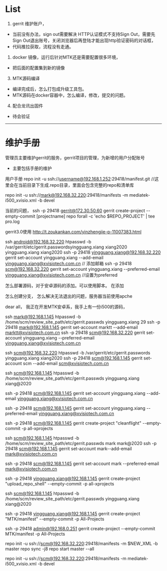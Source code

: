 # List 
1. gerrit 维护账户，
- 当前没有办法，sign out需要解决
HTTP认证模式不支持Sign Out，需要先Sign Out退出账号，关闭浏览器后再登陆才能出现http验证密码的对话框，
- 代码推拉获取，流程没有走通。
1. docker 镜像，运行后针对MTK还是需要配置很多环境，
- 把后面的配置集到新的镜像
3. MTK源码编译
- 编译完成后，怎么打包成升级工具包。
- MTK源码在docker容器中，怎么编译，修改，提交的问题。

4. 配合龙讯出固件
- 待会验证
---------------
# 维护手册

管理员主要维护gerrit的服务，gerrit项目的管理，为新增的用户分配账号

- 主要包括手册的维护








用户手册
repo init -u ssh://username@192.168.1.252:29418/manifest.git
//这里会在当前目录下生成.repo目录，里面会包含完整的repo和清单库

repo init -u ssh://mark@192.168.32.220:29418/manifests -m mediatek-i500_xvisio.xml -b  devel


当前的问题，
ssh -p 29418 gerrit@172.30.50.60 gerrit create-project --empty-commit [projectname]
repo forall -c 'echo $REPO_PROJECT' | tee pro.log

gerrit3.0使用
http://t.zoukankan.com/yinzhengjie-p-11007383.html


ssh android@192.168.32.220 htpasswd -b  /var/gerrit/etc/gerrit.passwordsyingguang.xiang xiang2020 yingguang.xiang xiang2020
ssh -p 29418 yingguang.xiang@192.168.32.220 gerrit set-account yingguang.xiang --add-email yingguang.xiang@xvisiotech.com.cn   // 添加邮箱
ssh -p 29418 scm@192.168.32.220 gerrit set-account yingguang.xiang --preferred-email yingguang.xiang@xvisiotech.com.cn  //设置为preferred



怎么部署源码，对于安卓源码的添加。可以使用脚本。
在添加


怎么创建分支，
怎么解决无法退出的问题，服务器当前使用apche




dear all，
我正在开发MTK安卓系，我手上有一份i500的源码，

ssh mark@192.168.1.145 htpasswd -b  /home/scm/review_site_path/etc/gerrit.passwds yingguang.xiang 29
ssh -p 29418 mark@192.168.1.145 gerrit set-account marktt --add-email marktt@xvisiotech.com.cn
ssh -p 29418 scm@192.168.32.220 gerrit set-account yingguang.xiang --preferred-email yingguang.xiang@xvisiotech.com.cn

ssh scm@192.168.32.220 htpasswd -b  /var/gerrit/etc/gerrit.passwords yingguang.xiang xiang2020
ssh -p 29418 scm@192.168.1.145 gerrit set-account scm --add-email scm@xvisiotech.com.cn


ssh scm@192.168.1.145 htpasswd -b  /home/scm/review_site_path/etc/gerrit.passwds yingguang.xiang xiang@2020


ssh -p 29418 scm@192.168.1.145 gerrit set-account yingguang.xiang --add-email yingguang.xiang@xvisiotech.com.cn

ssh -p 29418 scm@192.168.1.145 gerrit set-account yingguang.xiang --preferred-email yingguang.xiang@xvisiotech.com.cn

ssh -p 29418 scm@192.168.1.145  gerrit create-project "cleanflight" --empty-commit -p all-xprojects


ssh scm@192.168.1.145 htpasswd -b  /home/scm/review_site_path/etc/gerrit.passwds mark mark@2020
ssh -p 29418 scm@192.168.1.145 gerrit set-account mark--add-email mark@xvisiotech.com.cn

ssh -p 29418 scm@192.168.1.145 gerrit set-account mark --preferred-email mark@xvisiotech.com.cn


ssh -p 29418 yingguang.xiang@192.168.1.145  gerrit create-project "upload_repo_shell" --empty-commit -p all-xprojects

ssh scm@192.168.1.145 htpasswd -b  /home/scm/review_site_path/etc/gerrit.passwds yingguang.xiang xiang@2020


ssh -p 29418 yingguang.xiang@192.168.1.145  gerrit create-project "MTK/manifest" --empty-commit  -p  All-Projects

ssh -p 29418 admin@192.168.0.251 gerrit create-project --empty-commit MTK/manifest -p  All-Projects

repo init -u ssh://scm@192.168.32.220:29418/manifests -m $NEW_XML -b master     repo sync -j8     repo start master --all

repo init -u ssh://scm@192.168.32.220:29418/manifests -m mediatek-i500_xvisio.xml -b  devel